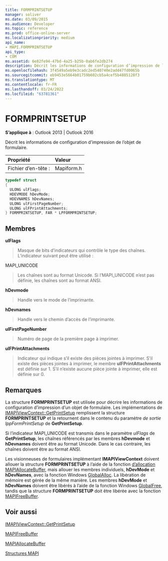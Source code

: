```yaml
---
title: FORMPRINTSETUP
manager: soliver
ms.date: 03/09/2015
ms.audience: Developer
ms.topic: reference
ms.prod: office-online-server
ms.localizationpriority: medium
api_name:
- MAPI.FORMPRINTSETUP
api_type:
- COM
ms.assetid: 6e82fe94-47bd-4a25-b25b-0ab6fe2db274
description: Décrit les informations de configuration d’impression de l’objet de formulaire. Les implémentations de IMAPIViewContext::GetPrintSetup remplissent la structure FORMPRINTSETUP et la retournent.
ms.openlocfilehash: 3f4549a5eb9e3cadc2ed540740e2add47fd0065b
ms.sourcegitcommit: eb9453e5664b01759b602cb5a4cef5b4885128f3
ms.translationtype: MT
ms.contentlocale: fr-FR
ms.lasthandoff: 03/24/2022
ms.locfileid: "63781361"
---
```

# <a name="formprintsetup"></a>FORMPRINTSETUP

  
  
**S’applique à** : Outlook 2013 | Outlook 2016 
  
Décrit les informations de configuration d’impression de l’objet de formulaire. 
  
|Propriété |Valeur |
|:-----|:-----|
|Fichier d’en-tête :  <br/> |Mapiform.h  <br/> |
   
```cpp
typedef struct
{
  ULONG ulFlags;
  HDEVMODE hDevMode;
  HDEVNAMES hDevNames;
  ULONG ulFirstPageNumber;
  ULONG ulFPrintAttachments;
} FORMPRINTSETUP, FAR * LPFORMPRINTSETUP;

```

## <a name="members"></a>Membres

 **ulFlags**
  
> Masque de bits d’indicateurs qui contrôle le type des chaînes. L’indicateur suivant peut être utilisé :
    
MAPI_UNICODE 
  
> Les chaînes sont au format Unicode. Si l’MAPI_UNICODE n’est pas définie, les chaînes sont au format ANSI.
    
 **hDevmode**
  
> Handle vers le mode de l’imprimante.
    
 **hDevnames**
  
> Handle vers le chemin d’accès de l’imprimante.
    
 **ulFirstPageNumber**
  
> Numéro de page de la première page à imprimer.
    
 **ulFPrintAttachments**
  
> Indicateur qui indique s’il existe des pièces jointes à imprimer. S’il existe des pièces jointes à imprimer, le membre **ulFPrintAttachments** est définie sur 1. S’il n’existe aucune pièce jointe à imprimer, elle est définie sur 0. 
    
## <a name="remarks"></a>Remarques

La structure **FORMPRINTSETUP** est utilisée pour décrire les informations de configuration d’impression d’un objet de formulaire. Les implémentations de [IMAPIViewContext::GetPrintSetup](imapiviewcontext-getprintsetup.md) remplissent la structure **FORMPRINTSETUP** et la retournent dans le contenu du paramètre  _de sortie lppFormPrintSetup_ de **GetPrintSetup**.
  
Si l’indicateur MAPI_UNICODE est transmis dans le paramètre _ulFlags_ de **GetPrintSetup**, les chaînes référencés par les membres **hDevmode** et **hDevnames** doivent être au format Unicode. Dans le cas contraire, les chaînes doivent être au format ANSI. 
  
Les visionneuses de formulaires implémentant **IMAPIViewContext** doivent allouer la structure **FORMPRINTSETUP** à l’aide de la fonction [d’allocation MAPIAllocateBuffer](mapiallocatebuffer.md), mais allouer les membres individuels, **hDevMode** et **hDevNames**, avec la fonction Windows [GlobalAlloc](https://go.microsoft.com/fwlink/?LinkId=132110). La libération de mémoire est gérée de la même manière. Les membres **hDevMode** et **hDevNames** doivent être libérés à l’aide de la fonction Windows [GlobalFree](https://go.microsoft.com/fwlink/?LinkId=132108), tandis que la structure **FORMPRINTSETUP** doit être libérée avec la fonction [MAPIFreeBuffer](mapifreebuffer.md). 
  
## <a name="see-also"></a>Voir aussi



[IMAPIViewContext::GetPrintSetup](imapiviewcontext-getprintsetup.md)
  
[MAPIFreeBuffer](mapifreebuffer.md)
  
[MAPIAllocateBuffer](mapiallocatebuffer.md)


[Structures MAPI](mapi-structures.md)

